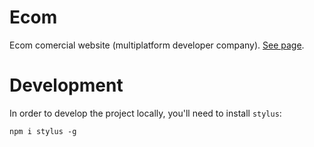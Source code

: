 # Ecom
Ecom comercial website (multiplatform developer company). [See page](https://ecombrasil.github.io "Ecom").

# Development

In order to develop the project locally, you'll need to install `stylus`:

`npm i stylus -g`